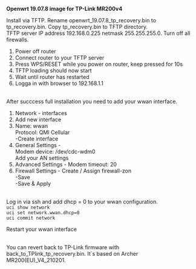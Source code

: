 **Openwrt 19.07.8 image for TP-Link MR200v4**

Install via TFTP. Rename openwrt_19.07.8_tp_recovery.bin to tp_recovery.bin. Copy tp_recovery.bin to TFTP directory.\
TFTP server IP address 192.168.0.225 netmask 255.255.255.0. Turn off all firewalls.

1. Power off router
2. Connect router to your TFTP server
3. Press WPS/RESET while you power on router, keep pressed for 10s
4. TFTP loading should now start
5. Wait until router has restarted
6. Logga in with browser to 192.168.1.1

\
After succcess full installation you need to add your wwan interface.
1. Network - interfaces
2. Add new interface
3. Name: wwan\
   Protocol: QMI Cellular\
   -Create interface
5. General Settings -\
   Modem device: /dev/cdc-wdm0\
   Add your AN settings
6. Advanced Settings - Modem timeout: 20
7. Firewall Settings - Create / Assign firewall-zon\
  -Save\
  -Save & Apply

\
Log in via ssh and add dhcp = 0 to your wwan configuration.\
`uci show network`\
`uci set network.wwan.dhcp=0`\
`uci commit network`

Restart your wwan interface

\
You can revert back to TP-Link firmware with back_to_TPlink_tp_recovery.bin. It´s based on Archer MR200(EU)_V4_210201.
